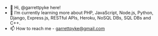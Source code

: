 - 👋 Hi, @garrettpyke here!
- 🌱 I’m currently learning more about PHP, JavaScript, Node.js, Python, Django, Express.js, RESTful APIs, Heroku, NoSQL DBs, SQL DBs and C++.
- 📫 How to reach me - garrettpyke@gmail.com
